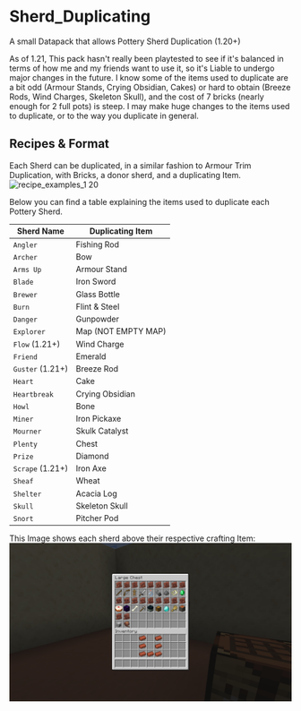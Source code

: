 # Sherd_Duplicating
A small Datapack that allows Pottery Sherd Duplication (1.20+)

As of 1.21, This pack hasn't really been playtested to see if it's balanced in terms of how me and my friends want to use it, so it's Liable to undergo major changes in the future. I know some of the items used to duplicate are a bit odd (Armour Stands, Crying Obsidian, Cakes) or hard to obtain (Breeze Rods, Wind Charges, Skeleton Skull), and the cost of 7 bricks (nearly enough for 2 full pots) is steep. I may make huge changes to the items used to duplicate, or to the way you duplicate in general.

## Recipes & Format
Each Sherd can be duplicated, in a similar fashion to Armour Trim Duplication, with Bricks, a donor sherd, and a duplicating Item.
![recipe_examples_1 20](https://github.com/JabicZF/Sherd_Duplicating/assets/93177274/52ee23d2-62c6-4d0e-833f-9aba193cb70f)


Below you can find a table explaining the items used to duplicate each Pottery Sherd.

|Sherd Name|Duplicating Item|
| --- | --- |
|`Angler`|Fishing Rod|
|`Archer`|Bow|
|`Arms Up`|Armour Stand|
|`Blade`|Iron Sword|
|`Brewer`|Glass Bottle|
|`Burn`|Flint & Steel|
|`Danger`|Gunpowder|
|`Explorer`|Map (NOT EMPTY MAP)|
|`Flow` (1.21+)|Wind Charge|
|`Friend`|Emerald|
|`Guster` (1.21+)|Breeze Rod|
|`Heart`|Cake|
|`Heartbreak`|Crying Obsidian|
|`Howl`|Bone|
|`Miner`|Iron Pickaxe|
|`Mourner`|Skulk Catalyst|
|`Plenty`|Chest|
|`Prize`|Diamond|
|`Scrape` (1.21+)|Iron Axe|
|`Sheaf`|Wheat|
|`Shelter`|Acacia Log|
|`Skull`|Skeleton Skull|
|`Snort`|Pitcher Pod|

This Image shows each sherd above their respective crafting Item:
![Crafting example](2024-06-08_21.44.05.png)
